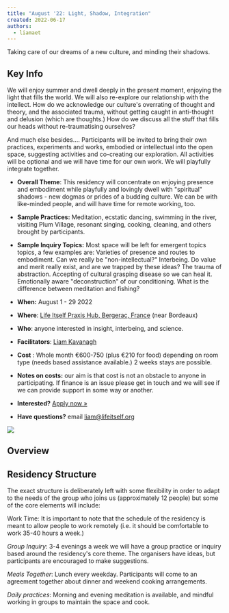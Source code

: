 ```yaml
---
title: "August '22: Light, Shadow, Integration"
created: 2022-06-17
authors: 
  - liamaet
---
```


Taking care of our dreams of a new culture, and minding their shadows.

## Key Info

We will enjoy summer and dwell deeply in the present moment, enjoying the light that fills the world. We will also re-explore our relationship with the intellect. How do we acknowledge our culture's overrating of thought and theory, and the associated trauma, without getting caught in anti-thought and delusion (which are thoughts.) How do we discuss all the stuff that fills our heads without re-traumatising ourselves?

And much else besides…. Participants will be invited to bring their own practices, experiments and works, embodied or intellectual into the open space, suggesting activities and co-creating our exploration. All activities will be optional and we will have time for our own work. We will playfully integrate together.

- **Overall Theme**: This residency will concentrate on enjoying presence and embodiment while playfully and lovingly dwell with "spiritual" shadows - new dogmas or prides of a budding culture. We can be with like-minded people, and will have time for remote working, too.
- **Sample Practices:** Meditation, ecstatic dancing, swimming in the river, visiting Plum Village, resonant singing, cooking, cleaning, and others brought by participants.
- **Sample Inquiry Topics:** Most space will be left for emergent topics topics, a few examples are: Varieties of presence and routes to embodiment. Can we really be "non-intellectual?" Interbeing. Do value and merit really exist, and are we trapped by these ideas? The trauma of abstraction. Accepting of cultural grasping disease so we can heal it. Emotionally aware "deconstruction" of our conditioning. What is the difference between meditation and fishing?

- **When:** August 1 - 29 2022
- **Where**: [Life Itself Praxis Hub, Bergerac, France](https://lifeitself.org/hubs/bergerac/) (near Bordeaux)
- **Who**: anyone interested in insight, interbeing, and science.
- **Facilitators**: [Liam Kavanagh](https://lifeitself.org/people/)
- **Cost** : Whole month €600-750 (plus €210 for food) depending on room type (needs based assistance available.) 2 weeks stays are possible.  
- **Notes on costs:** our aim is that cost is not an obstacle to anyone in participating. If finance is an issue please get in touch and we will see if we can provide support in some way or another.
- **Interested?** [Apply now »](https://docs.google.com/forms/d/e/1FAIpQLSdiykDKyZR6DgtPKeYuNePy9sWc-qkIc4BVfKBRjkFWKvFp-g/viewform)
- **Have questions?** email liam@lifeitself.org

![](assets/images/gabriel-jimenez-jin4W1HqgL4-unsplash-scaled-e1637582767309-1024x941.jpg)

## Overview

## Residency Structure

The exact structure is deliberately left with some flexibility in order to adapt to the needs of the group who joins us (approximately 12 people) but some of the core elements will include:

Work Time: It is important to note that the schedule of the residency is meant to allow people to work remotely (i.e. it should be comfortable to work 35-40 hours a week.)

_Group Inquiry_: 3-4 evenings a week we will have a group practice or inquiry based around the residency's core theme. The organisers have ideas, but participants are encouraged to make suggestions.

_Meals Together_: Lunch every weekday. Participants will come to an agreement together about dinner and weekend cooking arrangements.

_Daily practices_: Morning and evening meditation is available, and mindful working in groups to maintain the space and cook.
